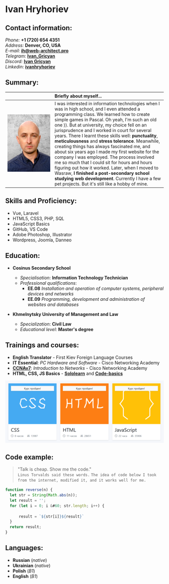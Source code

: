 # Ivan Hryhoriev

## Contact information:

_Phone:_        **+1 (720) 654 4351** \
_Address:_      **Denver, CO, USA**  \
_E-mail:_       **ih@web-architect.pro** \
_Telegram:_     **[Ivan_Gricyan](@Jan_Grycan)** \
_Discord:_      **[Ivan Gricyan](https://discordapp.com/users/728380730018889869/)** \
_Linkedin:_     **[ivanhryhoriev](https://www.linkedin.com/in/ivanhryhoriev/)**

## Summary:

| &nbsp;&nbsp;&nbsp;&nbsp;&nbsp;&nbsp;&nbsp;&nbsp;&nbsp;&nbsp;&nbsp;&nbsp;&nbsp;&nbsp;&nbsp;&nbsp;&nbsp;&nbsp;&nbsp;&nbsp;&nbsp;&nbsp;&nbsp;&nbsp;&nbsp;&nbsp;&nbsp;&nbsp;&nbsp;&nbsp;&nbsp;&nbsp;&nbsp;&nbsp;&nbsp;&nbsp;|  Briefly about myself... |
| :---        |    :----  |
|   ![](./assets/images/my-photo.jpg)   | I was interested in information technologies when I was in high school, and I even attended a programming class. We learned how to create simple games in Pascal. Oh yeah, I'm such an old one )). But at university, my choice fell on an jurisprudence and I worked in court for several years. There I learnt these skills well: **punctuality**, **meticulousness** and **stress tolerance**. Meanwhile, creating things has always fascinated me, and about six years ago I made my first website for the company I was employed. The process involved me so much that I could sit for hours and hours figuring out how it worked. Later, when I moved to Wasraw, **I finished a post-secondary school studying web development**. Currently I have a few pet projects. But it's still like a hobby of mine. |

## Skills and Proficiency:

* Vue, Laravel
* HTML5, CSS3, PHP, SQL
* JavaScript Basics
* GitHub, VS Code
* Adobe Photoshop, Illustrator
* Wordpress, Joomla, Danneo

## Education:

* **Cosinus Secondary School**
    * *Specialisation*: **Information Technology Technician**
    * *Professional qualifications*:
        * **EE.08** *Installation and operation of computer systems, peripheral devices and networks*
        * **EE.09** *Programming, development and administration of websites and databases*


* **Khmelnytsky University of Management and Law**
    * *Specialization*: **Civil Law**
    * *Educational level*: **Master's degree**

## Trainings and courses:

* **English Translator** - First Kiev Foreign Language Courses
* **IT Essential**: *PC Hardware and Software* - Cisco Networking Academy
* **[CCNAv7](https://www.credly.com/badges/72883930-5411-44c6-a176-095d591a15d6?source=linked_in_profile)**: *Introduction to Networks* - Cisco Networking Academy
* **HTML, CSS, JS Basics** - **[Sololearn](https://www.sololearn.com/profile/23960808)** and **[Code-basics](https://code-basics.com/)**

![Code-basics courses](./assets/images/code-basics.png "Code-basics courses")

## Code example:

> "Talk is cheap. Show me the code." \
`Linus Torvalds said these words.`
`The idea of code below I took from the internet, modified it, and it works well for me.`

```javascript
function reverse(n) {
  let str = String(Math.abs(n));
  let result = '';
  for (let i = 0; i &#60; str.length; i++) {

      result = `${str[i]}${result}`
  }
  return result;
}
```

## Languages:

* **Russian** (*native*)
* **Ukrainian** (*native*)
* **Polish** (*B1*)
* **English** (*B1*)